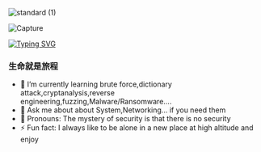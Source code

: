 ![standard (1)](https://github.com/phihung5705developer/phihung5705developer/assets/115966431/f097655a-87ec-4b82-b68f-79b05d478d23)


![Capture](https://github.com/phihung5705developer/phihung5705developer/assets/115966431/4a9a4465-c099-4916-a70d-7c4d7a96cd0b)

[![Typing SVG](https://readme-typing-svg.demolab.com?font=Patrick+Hand&weight=500&pause=1000&color=F70101&center=true&vCenter=true&random=false&width=435&lines=root%40Phung5705%3A~%23)](https://git.io/typing-svg)
### 生命就是旅程                                    
- 🌴 I’m currently learning brute force,dictionary attack,cryptanalysis,reverse engineering,fuzzing,Malware/Ransomware....
- 💬 Ask me about about System,Networking... if you need them
- 🙂 Pronouns: The mystery of security is that there is no security
- ⚡ Fun fact: I always like to be alone in a new place at high altitude and enjoy


